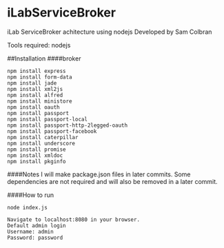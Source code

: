 iLabServiceBroker
=================

iLab ServiceBroker achitecture using nodejs
Developed by Sam Colbran

Tools required:
nodejs

##Installation
####broker
```
npm install express
npm install form-data
npm install jade
npm install xml2js
npm install alfred
npm install ministore
npm install oauth
npm install passport
npm install passport-local
npm install passport-http-2legged-oauth
npm install passport-facebook
npm install caterpillar
npm install underscore
npm install promise
npm install xmldoc
npm install pkginfo
```

####Notes
I will make package.json files in later commits. Some dependencies are not required and will also be removed in a later commit.

####How to run
```
node index.js

Navigate to localhost:8080 in your browser.
Default admin login
Username: admin
Password: password
```

